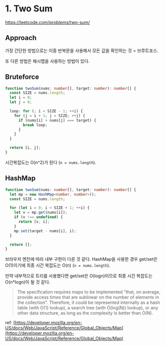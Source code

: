 # 1. Two Sum

https://leetcode.com/problems/two-sum/

## Approach

가장 간단한 방법으로는 이중 반복문을 사용해서 모든 값을 확인하는 것 = 브루트포스.

또 다른 방법은 해시맵을 사용하는 방법이 있다.

## Bruteforce

```ts
function twoSum(nums: number[], target: number): number[] {
  const SIZE = nums.length;
  let i = 0;
  let j = 0;

  loop: for (; i < SIZE - 1; ++i) {
    for (j = i + 1; j < SIZE; ++j) {
      if (nums[i] + nums[j] === target) {
        break loop;
      }
    }
  }

  return [i, j];
}
```

시간복잡도는 O(n^2)가 된다 (`n = nums.length`).

## HashMap

```ts
function twoSum(nums: number[], target: number): number[] {
  let mp = new HashMap<number, number>();
  const SIZE = nums.length;

  for (let i = 0; i < SIZE + 1; ++i) {
    let v = mp.get(nums[i]);
    if (v !== undefined) {
      return [v, i];
    }
    mp.set(target - nums[i], i);
  }

  return [];
}
```

브라우저 엔진에 따라 내부 구현이 다른 것 같다.
HashMap을 사용한 경우 get/set은 O(1)이기에 최종 시간 복잡도는 O(n) (`n = nums.length`).

만약 내부적으로 트리를 사용했다면 get/set은 O(logn)이므로 최종 시간 복잡도는 O(n\*logn)이 될 것 같다.

> The specification requires maps to be implemented "that, on average, provide access times that are sublinear on the number of elements in the collection". Therefore, it could be represented internally as a hash table (with O(1) lookup), a search tree (with O(log(N)) lookup), or any other data structure, as long as the complexity is better than O(N).

ref: [https://developer.mozilla.org/en-US/docs/Web/JavaScript/Reference/Global_Objects/Map](https://developer.mozilla.org/en-US/docs/Web/JavaScript/Reference/Global_Objects/Map)
